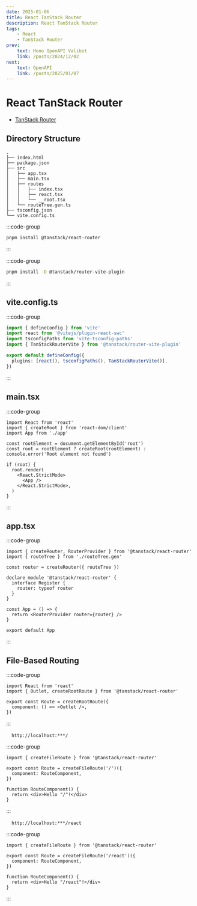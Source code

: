 ```yaml
---
date: 2025-01-06
title: React TanStack Router
description: React TanStack Router
tags: 
    - React
    - TanStack Router
prev:
    text: Hono OpenAPI Valibot
    link: /posts/2024/12/02
next:
    text: OpenAPI
    link: /posts/2025/01/07
---
```


# React TanStack Router

* [TanStack Router
](https://tanstack.com/router/latest)

## Directory Structure

```
.
├── index.html
├── package.json
├── src
│   ├── app.tsx
│   ├── main.tsx
│   ├── routes
│   │   ├── index.tsx
│   │   ├── react.tsx
│   │   └── __root.tsx
│   └── routeTree.gen.ts
├── tsconfig.json
└── vite.config.ts
```

:::code-group
```sh [pnpm]
pnpm install @tanstack/react-router
```
:::

:::code-group
```sh [pnpm]
pnpm install -D @tanstack/router-vite-plugin
```
:::

## vite.config.ts

:::code-group
```ts [vite.config.ts]
import { defineConfig } from 'vite'
import react from '@vitejs/plugin-react-swc'
import tsconfigPaths from 'vite-tsconfig-paths'
import { TanStackRouterVite } from '@tanstack/router-vite-plugin'

export default defineConfig({
  plugins: [react(), tsconfigPaths(), TanStackRouterVite()],
})
```
:::

## main.tsx

:::code-group
```tsx [src/main.tsx]
import React from 'react'
import { createRoot } from 'react-dom/client'
import App from './app'

const rootElement = document.getElementById('root')
const root = rootElement ? createRoot(rootElement) : console.error('Root element not found')

if (root) {
  root.render(
    <React.StrictMode>
      <App />
    </React.StrictMode>,
  )
}
```
:::

## app.tsx

:::code-group
```tsx [src/app.tsx]
import { createRouter, RouterProvider } from '@tanstack/react-router'
import { routeTree } from './routeTree.gen'

const router = createRouter({ routeTree })

declare module '@tanstack/react-router' {
  interface Register {
    router: typeof router
  }
}

const App = () => {
  return <RouterProvider router={router} />
}

export default App
```
:::

## File-Based Routing

:::code-group
```tsx [src/routes/__root.tsx]
import React from 'react'
import { Outlet, createRootRoute } from '@tanstack/react-router'

export const Route = createRootRoute({
  component: () => <Outlet />,
})
```
:::

&emsp;`http://localhost:***/`

:::code-group
```tsx [src/routes/index.tsx]
import { createFileRoute } from '@tanstack/react-router'

export const Route = createFileRoute('/')({
  component: RouteComponent,
})

function RouteComponent() {
  return <div>Hello "/"!</div>
}
```
:::

&emsp;`http://localhost:***/react`

:::code-group
```tsx [src/routes/react.tsx]
import { createFileRoute } from '@tanstack/react-router'

export const Route = createFileRoute('/react')({
  component: RouteComponent,
})

function RouteComponent() {
  return <div>Hello "/react"!</div>
}
```
:::